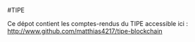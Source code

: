 #TIPE

Ce dépot contient les comptes-rendus du TIPE accessible ici : http://www.github.com/matthias4217/tipe-blockchain